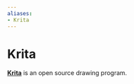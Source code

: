 ```yaml
---
aliases:
- Krita
---
```


# Krita

**[Krita](https://krita.org)** is an open source drawing program.
